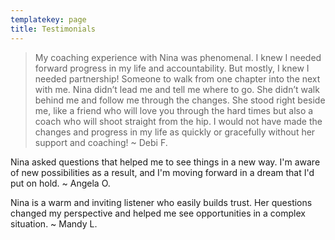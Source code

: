 ```yaml
---
templatekey: page
title: Testimonials
---
```

> My coaching experience with Nina was phenomenal. I knew I needed forward progress in my life and accountability. But mostly, I knew I needed partnership! Someone to walk from one chapter into the next with me. Nina didn’t lead me and tell me where to go. She didn’t walk behind me and follow me through the changes. She stood right beside me, like a friend who will love you through the hard times but also a coach who will shoot straight from the hip. I would not have made the changes and progress in my life as quickly or gracefully without her support and coaching! ~ Debi F.

Nina asked questions that helped me to see things in a new way. I'm aware of new possibilities as a result, and I'm moving forward in a dream that I'd put on hold. ~ Angela O.

Nina is a warm and inviting listener who easily builds trust. Her questions changed my perspective and helped me see opportunities in a complex situation. ~ Mandy L.
